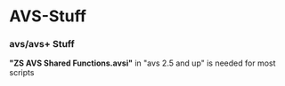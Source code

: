 AVS-Stuff
=========

### avs/avs+ Stuff
**"ZS AVS Shared Functions.avsi"** in "avs 2.5 and up" is needed for most scripts
